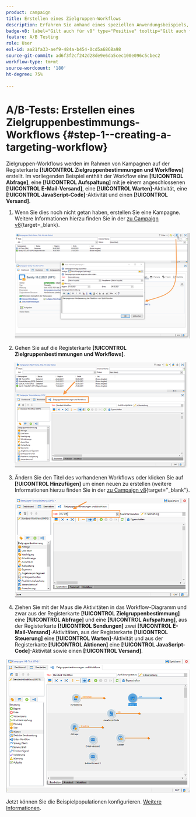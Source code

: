 ```yaml
---
product: campaign
title: Erstellen eines Zielgruppen-Workflows
description: Erfahren Sie anhand eines speziellen Anwendungsbeispiels, wie Sie A/B-Tests durchführen
badge-v8: label="Gilt auch für v8" type="Positive" tooltip="Gilt auch für Campaign v8"
feature: A/B Testing
role: User
exl-id: aa21fa33-aef9-484a-b454-0cd5a6868a98
source-git-commit: ad6f3f2cf242d28de9e6da5cec100e096c5cbec2
workflow-type: tm+mt
source-wordcount: '180'
ht-degree: 75%

---
```


# A/B-Tests: Erstellen eines Zielgruppenbestimmungs-Workflows {#step-1--creating-a-targeting-workflow}

Zielgruppen-Workflows werden im Rahmen von Kampagnen auf der Registerkarte **[!UICONTROL Zielgruppenbestimmungen und Workflows]** erstellt. Im vorliegenden Beispiel enthält der Workflow eine **[!UICONTROL Abfrage]**, eine **[!UICONTROL Aufspaltung]** mit je einem angeschlossenen **[!UICONTROL E-Mail-Versand]**, eine **[!UICONTROL Warten]**-Aktivität, eine **[!UICONTROL JavaScript-Code]**-Aktivität und einen **[!UICONTROL Versand]**.

1. Wenn Sie dies noch nicht getan haben, erstellen Sie eine Kampagne. Weitere Informationen hierzu finden Sie in der [&#x200B; zu Campaign v8](https://experienceleague.adobe.com/docs/campaign/automation/campaign-orchestration/set-up-campaigns.html?lang=de){target=_blank}.

   ![](assets/use_case_abtesting_targetwkfl_001.png)

1. Gehen Sie auf die Registerkarte **[!UICONTROL Zielgruppenbestimmungen und Workflows]**.

   ![](assets/use_case_abtesting_targetwkfl_002.png)

1. Ändern Sie den Titel des vorhandenen Workflows oder klicken Sie auf **[!UICONTROL Hinzufügen]** um einen neuen zu erstellen (weitere Informationen hierzu finden Sie in der [&#x200B; zu Campaign v8](https://experienceleague.adobe.com/docs/campaign/automation/campaign-orchestration/marketing-campaign-target.html?lang=de){target="_blank"}.

   ![](assets/use_case_abtesting_targetwkfl_003.png)

1. Ziehen Sie mit der Maus die Aktivitäten in das Workflow-Diagramm und zwar aus der Registerkarte **[!UICONTROL Zielgruppenbestimmung]** eine **[!UICONTROL Abfrage]** und eine **[!UICONTROL Aufspaltung]**, aus der Registerkarte **[!UICONTROL Sendungen]** zwei **[!UICONTROL E-Mail-Versand]**-Aktivitäten, aus der Registerkarte **[!UICONTROL Steuerung]** eine **[!UICONTROL Warten]**-Aktivität und aus der Registerkarte **[!UICONTROL Aktionen]** eine **[!UICONTROL JavaScript-Code]**-Aktivität sowie einen **[!UICONTROL Versand]**.**&#x200B;**&#x200B;**&#x200B;**

![](assets/use_case_abtesting_targetwkfl_004.png)

Jetzt können Sie die Beispielpopulationen konfigurieren. [Weitere Informationen](a-b-testing-uc-population-samples.md).
